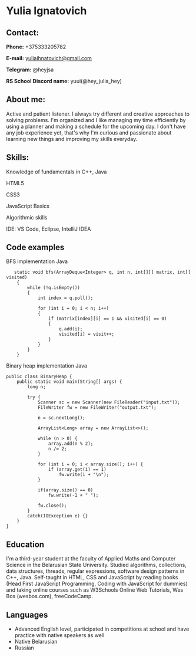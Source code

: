 # Yulia Ignatovich

## Contact: 
**Phone:** +375333205782

**E-mail:** yuliaihnatovich@gmail.com

**Telegram:** @heyjsa

**RS School Discord name:** yuui(@hey_julia_hey)

## About me:
Active and patient listener. 
I always try different and creative approaches to solving problems. 
I'm organized and I like managing my time efficiently by using a planner and making a schedule for the upcoming day.
I don't have any job experience yet, that's why I'm curious and passionate about learning new things and improving my skills everyday.

## Skills:
Knowledge of fundamentals in C++, Java

HTML5

CSS3

JavaScript Basics

Algorithmic skills

IDE: VS Code, Eclipse, IntelliJ IDEA

## Code examples

BFS implementation Java

```
   static void bfs(ArrayDeque<Integer> q, int n, int[][] matrix, int[] visited)
    {
        while (!q.isEmpty())
        {
            int index = q.poll();

            for (int i = 0; i < n; i++)
            {
                if (matrix[index][i] == 1 && visited[i] == 0)
                {
                    q.add(i);
                    visited[i] = visit++;
                }
            }
        }
    }
```
Binary heap implementation Java
```
public class BinaryHeap {
    public static void main(String[] args) {
        long n;

        try {
            Scanner sc = new Scanner(new FileReader("input.txt"));
            FileWriter fw = new FileWriter("output.txt");

            n = sc.nextLong();

            ArrayList<Long> array = new ArrayList<>();

            while (n > 0) {
                array.add(n % 2);
                n /= 2;
            }

            for (int i = 0; i < array.size(); i++) {
                if (array.get(i) == 1)
                    fw.write(i + "\n");
            }

            if(array.size() == 0)
                fw.write(-1 + " ");

            fw.close();
        }
        catch(IOException e) {}
    }
}
```

## Education
I'm a third-year student at the faculty of Applied Maths and Computer Science in the Belarusian State University.
Studied algorithms, collections, data structures, threads, regular expressions, software design patterns in C++, Java.
Self-taught in HTML, CSS and JavaScript by reading books (Head First JavaScript Programming, Coding with JavaScript for dummies) and taking online courses such as
W3Schools Online Web Tutorials, Wes Bos (wesbos.com), freeCodeCamp.

## Languages
- Advanced English level, participated in competitions at school and have practice with native speakers as well
- Native Belarusian
- Russian
